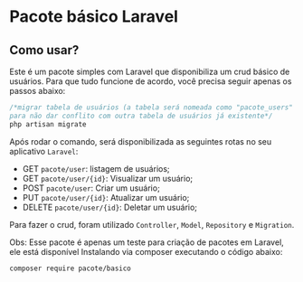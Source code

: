 # Pacote básico Laravel

## Como usar?
Este é um pacote simples com Laravel que disponibiliza um crud básico de usuários.
Para que tudo funcione de acordo, você precisa seguir apenas os passos abaixo:
```php
/*migrar tabela de usuários (a tabela será nomeada como "pacote_users" 
para não dar conflito com outra tabela de usuários já existente*/
php artisan migrate
```
Após rodar o comando, será disponibilizada as seguintes rotas no seu aplicativo `Laravel`:
 - GET `pacote/user`: listagem de usuários;
 - GET `pacote/user/{id}`: Visualizar um usuário;
 - POST `pacote/user`: Criar um usuário;
 - PUT `pacote/user/{id}`: Atualizar um usuário;
 - DELETE `pacote/user/{id}`: Deletar um usuário;
 
Para fazer o crud, foram utilizado `Controller`, `Model`, `Repository` e `Migration`.

Obs: Esse pacote é apenas um teste para criação de pacotes em Laravel, ele está disponível
Instalando via composer executando o código abaixo:

`composer require pacote/basico`